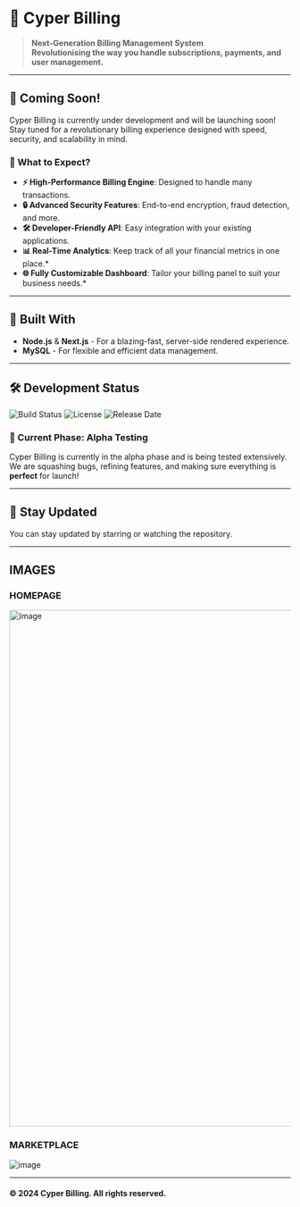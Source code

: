 # 🚀 Cyper Billing

> **Next-Generation Billing Management System**  
> **Revolutionising the way you handle subscriptions, payments, and user management.**

---

## 🌟 Coming Soon!

Cyper Billing is currently under development and will be launching soon! Stay tuned for a revolutionary billing experience designed with speed, security, and scalability in mind.

### 🎉 What to Expect?

- **⚡ High-Performance Billing Engine**: Designed to handle many transactions.
- **🔒 Advanced Security Features**: End-to-end encryption, fraud detection, and more.
- **🛠️ Developer-Friendly API**: Easy integration with your existing applications.
- **📊 Real-Time Analytics**: Keep track of all your financial metrics in one place.*
- **🌐 Fully Customizable Dashboard**: Tailor your billing panel to suit your business needs.*

---

## 🔧 Built With

- **Node.js** & **Next.js** - For a blazing-fast, server-side rendered experience.
- **MySQL** - For flexible and efficient data management.

---

## 🛠️ Development Status

![Build Status](https://img.shields.io/badge/build-passing-brightgreen)
![License](https://img.shields.io/badge/license-MIT-blue.svg)
![Release Date](https://img.shields.io/badge/release-soon-orange.svg)

### 🚧 Current Phase: Alpha Testing

Cyper Billing is currently in the alpha phase and is being tested extensively. We are squashing bugs, refining features, and making sure everything is **perfect** for launch!

---

## 📢 Stay Updated

You can stay updated by starring or watching the repository.

---

## IMAGES

### HOMEPAGE
<img width="925" alt="image" src="https://github.com/user-attachments/assets/36a94a99-d4c9-4b74-9add-4fcc51eccd56">

### MARKETPLACE
![image](https://github.com/user-attachments/assets/3e7aa1c1-056a-4276-af94-55f10ec9cc9b)

---


#### © 2024 Cyper Billing. All rights reserved.
